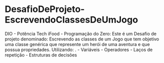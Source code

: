 # DesafioDeProjeto-EscrevendoClassesDeUmJogo
DIO - Potência Tech iFood - Programação do Zero: Este é um Desafio de projeto denominado: Escrevendo as classes de um Jogo que tem objetivo uma classe genérica que represente um herói de uma aventura e que possua  propriedades. Utilizando: . - Variáveis - Operadores - Laços de repetição - Estruturas de decisões
